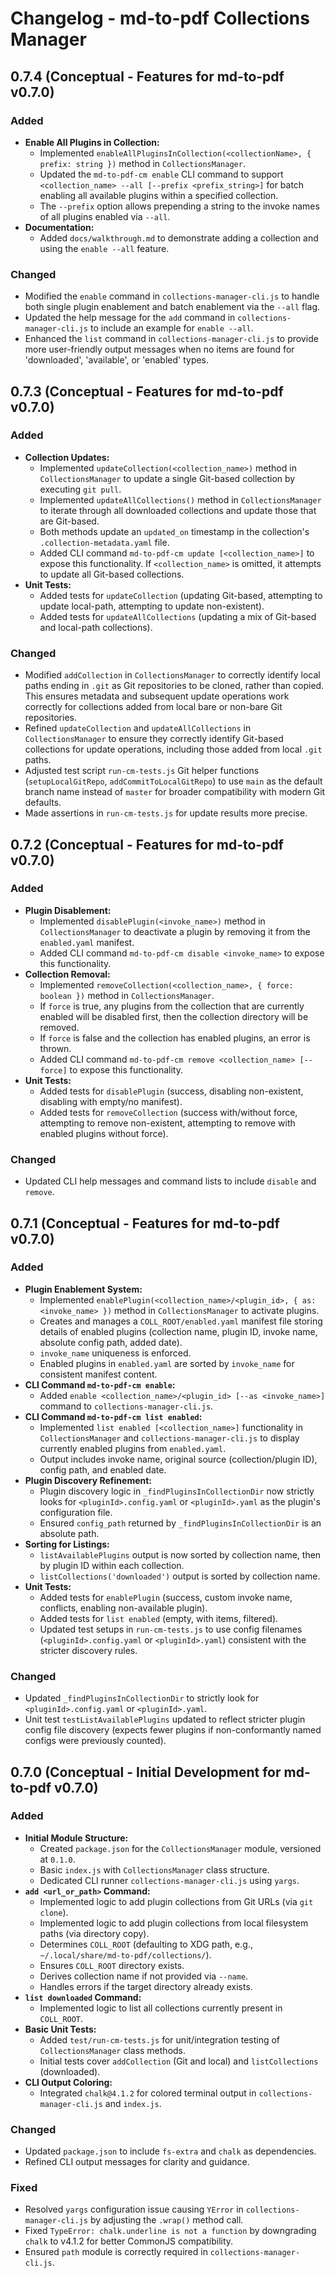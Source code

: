 # Changelog - md-to-pdf Collections Manager

## 0.7.4 (Conceptual - Features for md-to-pdf v0.7.0)

### Added

* **Enable All Plugins in Collection:**
    * Implemented `enableAllPluginsInCollection(<collectionName>, { prefix: string })` method in `CollectionsManager`.
    * Updated the `md-to-pdf-cm enable` CLI command to support `<collection_name> --all [--prefix <prefix_string>]` for batch enabling all available plugins within a specified collection.
    * The `--prefix` option allows prepending a string to the invoke names of all plugins enabled via `--all`.
* **Documentation:**
    * Added `docs/walkthrough.md` to demonstrate adding a collection and using the `enable --all` feature.

### Changed

* Modified the `enable` command in `collections-manager-cli.js` to handle both single plugin enablement and batch enablement via the `--all` flag.
* Updated the help message for the `add` command in `collections-manager-cli.js` to include an example for `enable --all`.
* Enhanced the `list` command in `collections-manager-cli.js` to provide more user-friendly output messages when no items are found for 'downloaded', 'available', or 'enabled' types.

## 0.7.3 (Conceptual - Features for md-to-pdf v0.7.0)

### Added

* **Collection Updates:**
    * Implemented `updateCollection(<collection_name>)` method in `CollectionsManager` to update a single Git-based collection by executing `git pull`.
    * Implemented `updateAllCollections()` method in `CollectionsManager` to iterate through all downloaded collections and update those that are Git-based.
    * Both methods update an `updated_on` timestamp in the collection's `.collection-metadata.yaml` file.
    * Added CLI command `md-to-pdf-cm update [<collection_name>]` to expose this functionality. If `<collection_name>` is omitted, it attempts to update all Git-based collections.
* **Unit Tests:**
    * Added tests for `updateCollection` (updating Git-based, attempting to update local-path, attempting to update non-existent).
    * Added tests for `updateAllCollections` (updating a mix of Git-based and local-path collections).

### Changed

* Modified `addCollection` in `CollectionsManager` to correctly identify local paths ending in `.git` as Git repositories to be cloned, rather than copied. This ensures metadata and subsequent update operations work correctly for collections added from local bare or non-bare Git repositories.
* Refined `updateCollection` and `updateAllCollections` in `CollectionsManager` to ensure they correctly identify Git-based collections for update operations, including those added from local `.git` paths.
* Adjusted test script `run-cm-tests.js` Git helper functions (`setupLocalGitRepo`, `addCommitToLocalGitRepo`) to use `main` as the default branch name instead of `master` for broader compatibility with modern Git defaults.
* Made assertions in `run-cm-tests.js` for update results more precise.


## 0.7.2 (Conceptual - Features for md-to-pdf v0.7.0)

### Added

* **Plugin Disablement:**
    * Implemented `disablePlugin(<invoke_name>)` method in `CollectionsManager` to deactivate a plugin by removing it from the `enabled.yaml` manifest.
    * Added CLI command `md-to-pdf-cm disable <invoke_name>` to expose this functionality.
* **Collection Removal:**
    * Implemented `removeCollection(<collection_name>, { force: boolean })` method in `CollectionsManager`.
    * If `force` is true, any plugins from the collection that are currently enabled will be disabled first, then the collection directory will be removed.
    * If `force` is false and the collection has enabled plugins, an error is thrown.
    * Added CLI command `md-to-pdf-cm remove <collection_name> [--force]` to expose this functionality.
* **Unit Tests:**
    * Added tests for `disablePlugin` (success, disabling non-existent, disabling with empty/no manifest).
    * Added tests for `removeCollection` (success with/without force, attempting to remove non-existent, attempting to remove with enabled plugins without force).

### Changed

* Updated CLI help messages and command lists to include `disable` and `remove`.


## 0.7.1 (Conceptual - Features for md-to-pdf v0.7.0)

### Added

* **Plugin Enablement System:**
    * Implemented `enablePlugin(<collection_name>/<plugin_id>, { as: <invoke_name> })` method in `CollectionsManager` to activate plugins.
    * Creates and manages a `COLL_ROOT/enabled.yaml` manifest file storing details of enabled plugins (collection name, plugin ID, invoke name, absolute config path, added date).
    * `invoke_name` uniqueness is enforced.
    * Enabled plugins in `enabled.yaml` are sorted by `invoke_name` for consistent manifest content.
* **CLI Command `md-to-pdf-cm enable`:**
    * Added `enable <collection_name>/<plugin_id> [--as <invoke_name>]` command to `collections-manager-cli.js`.
* **CLI Command `md-to-pdf-cm list enabled`:**
    * Implemented `list enabled [<collection_name>]` functionality in `CollectionsManager` and `collections-manager-cli.js` to display currently enabled plugins from `enabled.yaml`.
    * Output includes invoke name, original source (collection/plugin ID), config path, and enabled date.
* **Plugin Discovery Refinement:**
    * Plugin discovery logic in `_findPluginsInCollectionDir` now strictly looks for `<pluginId>.config.yaml` or `<pluginId>.yaml` as the plugin's configuration file.
    * Ensured `config_path` returned by `_findPluginsInCollectionDir` is an absolute path.
* **Sorting for Listings:**
    * `listAvailablePlugins` output is now sorted by collection name, then by plugin ID within each collection.
    * `listCollections('downloaded')` output is sorted by collection name.
* **Unit Tests:**
    * Added tests for `enablePlugin` (success, custom invoke name, conflicts, enabling non-available plugin).
    * Added tests for `list enabled` (empty, with items, filtered).
    * Updated test setups in `run-cm-tests.js` to use config filenames (`<pluginId>.config.yaml` or `<pluginId>.yaml`) consistent with the stricter discovery rules.

### Changed

* Updated `_findPluginsInCollectionDir` to strictly look for `<pluginId>.config.yaml` or `<pluginId>.yaml`.
* Unit test `testListAvailablePlugins` updated to reflect stricter plugin config file discovery (expects fewer plugins if non-conformantly named configs were previously counted).


## 0.7.0 (Conceptual - Initial Development for md-to-pdf v0.7.0)

### Added

* **Initial Module Structure:**
    * Created `package.json` for the `CollectionsManager` module, versioned at `0.1.0`.
    * Basic `index.js` with `CollectionsManager` class structure.
    * Dedicated CLI runner `collections-manager-cli.js` using `yargs`.
* **`add <url_or_path>` Command:**
    * Implemented logic to add plugin collections from Git URLs (via `git clone`).
    * Implemented logic to add plugin collections from local filesystem paths (via directory copy).
    * Determines `COLL_ROOT` (defaulting to XDG path, e.g., `~/.local/share/md-to-pdf/collections/`).
    * Ensures `COLL_ROOT` directory exists.
    * Derives collection name if not provided via `--name`.
    * Handles errors if the target directory already exists.
* **`list downloaded` Command:**
    * Implemented logic to list all collections currently present in `COLL_ROOT`.
* **Basic Unit Tests:**
    * Added `test/run-cm-tests.js` for unit/integration testing of `CollectionsManager` class methods.
    * Initial tests cover `addCollection` (Git and local) and `listCollections` (downloaded).
* **CLI Output Coloring:**
    * Integrated `chalk@4.1.2` for colored terminal output in `collections-manager-cli.js` and `index.js`.

### Changed

* Updated `package.json` to include `fs-extra` and `chalk` as dependencies.
* Refined CLI output messages for clarity and guidance.

### Fixed

* Resolved `yargs` configuration issue causing `YError` in `collections-manager-cli.js` by adjusting the `.wrap()` method call.
* Fixed `TypeError: chalk.underline is not a function` by downgrading `chalk` to v4.1.2 for better CommonJS compatibility.
* Ensured `path` module is correctly required in `collections-manager-cli.js`.
